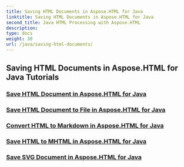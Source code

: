 ```yaml
---
title: Saving HTML Documents in Aspose.HTML for Java
linktitle: Saving HTML Documents in Aspose.HTML for Java
second_title: Java HTML Processing with Aspose.HTML
description: 
type: docs
weight: 30
url: /java/saving-html-documents/
---
```


## Saving HTML Documents in Aspose.HTML for Java Tutorials
### [Save HTML Document in Aspose.HTML for Java](./save-html-document/)
### [Save HTML Document to File in Aspose.HTML for Java](./save-html-to-file/)
### [Convert HTML to Markdown in Aspose.HTML for Java](./convert-html-to-markdown/)
### [Save HTML to MHTML in Aspose.HTML for Java](./save-html-to-mhtml/)
### [Save SVG Document in Aspose.HTML for Java](./save-svg-document/)